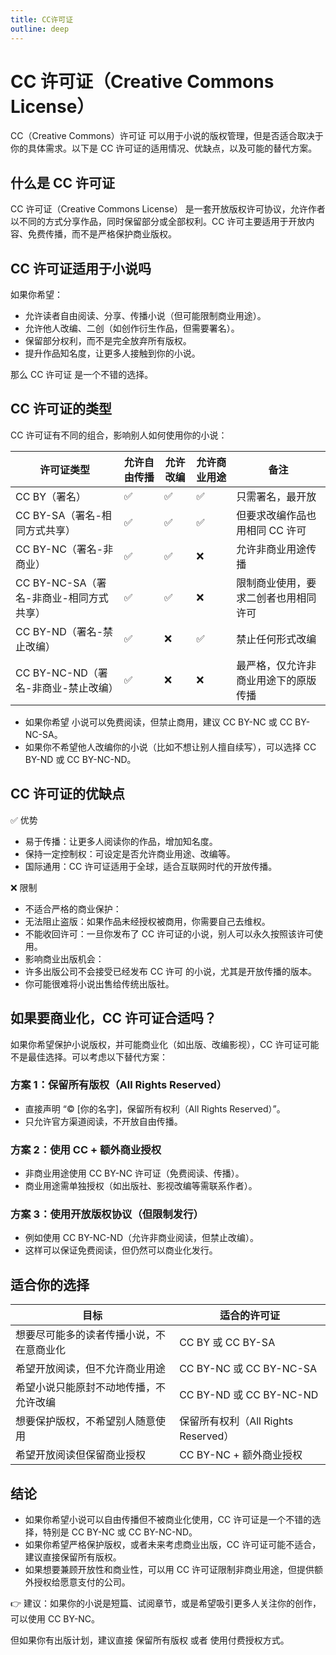 ```yaml
---
title: CC许可证
outline: deep
---
```

# CC 许可证（Creative Commons License）

CC（Creative Commons）许可证 可以用于小说的版权管理，但是否适合取决于你的具体需求。以下是 CC 许可证的适用情况、优缺点，以及可能的替代方案。

## 什么是 CC 许可证

CC 许可证（Creative Commons License） 是一套开放版权许可协议，允许作者以不同的方式分享作品，同时保留部分或全部权利。CC 许可主要适用于开放内容、免费传播，而不是严格保护商业版权。

## CC 许可证适用于小说吗

如果你希望：

- 允许读者自由阅读、分享、传播小说（但可能限制商业用途）。
- 允许他人改编、二创（如创作衍生作品，但需要署名）。
- 保留部分权利，而不是完全放弃所有版权。
- 提升作品知名度，让更多人接触到你的小说。

那么 CC 许可证 是一个不错的选择。

## CC 许可证的类型

CC 许可证有不同的组合，影响别人如何使用你的小说：

| 许可证类型                      | 允许自由传播 | 允许改编 | 允许商业用途 | 备注                 |
|----------------------------|--------|------|--------|--------------------|
| CC BY（署名）                  | ✅      | ✅    | ✅      | 只需署名，最开放           |
| CC BY-SA（署名-相同方式共享）        | ✅      | ✅    | ✅      | 但要求改编作品也用相同 CC 许可  |
| CC BY-NC（署名-非商业）           | ✅      | ✅    | ❌      | 允许非商业用途传播          |
| CC BY-NC-SA（署名-非商业-相同方式共享） | ✅      | ✅    | ❌      | 限制商业使用，要求二创者也用相同许可 |
| CC BY-ND（署名-禁止改编）          | ✅      | ❌    | ✅      | 禁止任何形式改编           |
| CC BY-NC-ND（署名-非商业-禁止改编）   | ✅      | ❌    | ❌      | 最严格，仅允许非商业用途下的原版传播 |


- 如果你希望 小说可以免费阅读，但禁止商用，建议 CC BY-NC 或 CC BY-NC-SA。
- 如果你不希望他人改编你的小说（比如不想让别人擅自续写），可以选择 CC BY-ND 或 CC BY-NC-ND。

## CC 许可证的优缺点

✅ 优势

- 易于传播：让更多人阅读你的作品，增加知名度。
- 保持一定控制权：可设定是否允许商业用途、改编等。
- 国际通用：CC 许可证适用于全球，适合互联网时代的开放传播。

❌ 限制

- 不适合严格的商业保护：
- 无法阻止盗版：如果作品未经授权被商用，你需要自己去维权。
- 不能收回许可：一旦你发布了 CC 许可证的小说，别人可以永久按照该许可使用。
- 影响商业出版机会：
- 许多出版公司不会接受已经发布 CC 许可 的小说，尤其是开放传播的版本。
- 你可能很难将小说出售给传统出版社。

## 如果要商业化，CC 许可证合适吗？

如果你希望保护小说版权，并可能商业化（如出版、改编影视），CC 许可证可能不是最佳选择。可以考虑以下替代方案：

### 方案 1：保留所有版权（All Rights Reserved）

- 直接声明 “© [你的名字]，保留所有权利（All Rights Reserved）”。
- 只允许官方渠道阅读，不开放自由传播。

### 方案 2：使用 CC + 额外商业授权

- 非商业用途使用 CC BY-NC 许可证（免费阅读、传播）。
- 商业用途需单独授权（如出版社、影视改编等需联系作者）。

### 方案 3：使用开放版权协议（但限制发行）

- 例如使用 CC BY-NC-ND（允许非商业阅读，但禁止改编）。
- 这样可以保证免费阅读，但仍然可以商业化发行。

## 适合你的选择

| 目标                   | 适合的许可证                      |
|----------------------|-----------------------------|
| 想要尽可能多的读者传播小说，不在意商业化 | CC BY 或 CC BY-SA            |
| 希望开放阅读，但不允许商业用途      | CC BY-NC 或 CC BY-NC-SA      |
| 希望小说只能原封不动地传播，不允许改编  | CC BY-ND 或 CC BY-NC-ND      |
| 想要保护版权，不希望别人随意使用     | 保留所有权利（All Rights Reserved） |
| 希望开放阅读但保留商业授权        | CC BY-NC + 额外商业授权           |

## 结论

- 如果你希望小说可以自由传播但不被商业化使用，CC 许可证是一个不错的选择，特别是 CC BY-NC 或 CC BY-NC-ND。
- 如果你希望严格保护版权，或者未来考虑商业出版，CC 许可证可能不适合，建议直接保留所有版权。
- 如果想要兼顾开放性和商业性，可以用 CC 许可证限制非商业用途，但提供额外授权给愿意支付的公司。

👉 建议：如果你的小说是短篇、试阅章节，或是希望吸引更多人关注你的创作，可以使用 CC BY-NC。

但如果你有出版计划，建议直接 保留所有版权 或者 使用付费授权方式。
